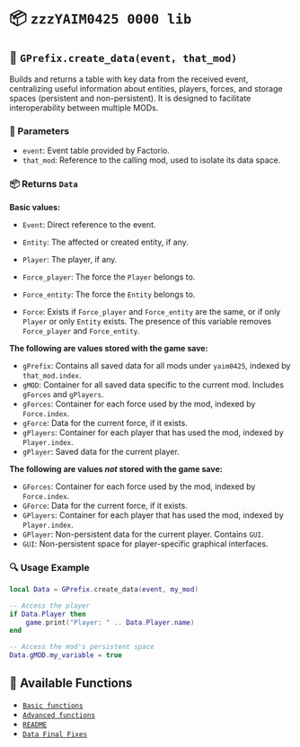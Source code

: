 # 📦 `zzzYAIM0425 0000 lib`

## 🔹 `GPrefix.create_data(event, that_mod)`

Builds and returns a table with key data from the received event, centralizing useful information about entities, players, forces, and storage spaces (persistent and non-persistent). It is designed to facilitate interoperability between multiple MODs.

### 📌 Parameters
- `event`: Event table provided by Factorio.
- `that_mod`: Reference to the calling mod, used to isolate its data space.

### 📦 Returns `Data`

**Basic values:**
- `Event`: Direct reference to the event.
- `Entity`: The affected or created entity, if any.
- `Player`: The player, if any.

- `Force_player`: The force the `Player` belongs to.
- `Force_entity`: The force the `Entity` belongs to.
- `Force`: Exists if `Force_player` and `Force_entity` are the same, or if only `Player` or only `Entity` exists. The presence of this variable removes `Force_player` and `Force_entity`.

**The following are values stored with the game save:**
- `gPrefix`: Contains all saved data for all mods under `yaim0425`, indexed by `that_mod.index`.
- `gMOD`: Container for all saved data specific to the current mod. Includes `gForces` and `gPlayers`.
- `gForces`: Container for each force used by the mod, indexed by `Force.index`.
- `gForce`: Data for the current force, if it exists.
- `gPlayers`: Container for each player that has used the mod, indexed by `Player.index`.
- `gPlayer`: Saved data for the current player.

**The following are values *not* stored with the game save:**
- `GForces`: Container for each force used by the mod, indexed by `Force.index`.
- `GForce`: Data for the current force, if it exists.
- `GPlayers`: Container for each player that has used the mod, indexed by `Player.index`.
- `GPlayer`: Non-persistent data for the current player. Contains `GUI`.
- `GUI`: Non-persistent space for player-specific graphical interfaces.

### 🔍 Usage Example

```lua
local Data = GPrefix.create_data(event, my_mod)

-- Access the player
if Data.Player then
    game.print("Player: " .. Data.Player.name)
end

-- Access the mod's persistent space
Data.gMOD.my_variable = true
```

## 📘 Available Functions

- [`Basic functions`](./Basic%20functions.md)
- [`Advanced functions`](./Advanced%20functions.md)
- [`README`](../../README.md)
- [`Data Final Fixes`](./data-final-fixes.md)
